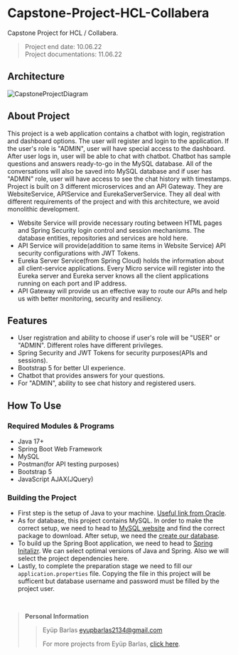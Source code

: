 # Capstone-Project-HCL-Collabera
Capstone Project for HCL / Collabera. 
> Project end date: 10.06.22  
> Project documentations: 11.06.22

## Architecture
![CapstoneProjectDiagram](https://user-images.githubusercontent.com/72407947/173195946-f0615792-3599-4589-8011-5b50f5119666.png)


## About Project
  This project is a web application contains a chatbot with login, registration and dashboard options. The user will register and login to the application. If the user's role is "ADMIN", user will have special access to the dashboard. After user logs in, user will be able to chat with chatbot. Chatbot has sample questions and answers ready-to-go in the MySQL database. All of the conversations will also be saved into MySQL database and if user has "ADMIN" role, user will have access to see the chat history with timestamps. 
  Project is built on 3 different microservices and an API Gateway. They are WebsiteService, APIService and EurekaServerService. They all deal with different requirements of the project and with this architecture, we avoid monolithic development.
  * Website Service will provide necessary routing between HTML pages and Spring Security login control and session mechanisms. The database entities, repositories and services are hold here.
  * API Service will provide(addition to same items in Website Service) API security configurations with JWT Tokens. 
  * Eureka Server Service(from Spring Cloud) holds the information about all client-service applications. Every Micro service will register into the Eureka server and Eureka server knows all the client applications running on each port and IP address.
  * API Gateway will provide us an effective way to route our APIs and help us with better monitoring, security and resiliency.

## Features
* User registration and ability to choose if user's role will be "USER" or "ADMIN". Different roles have different privileges.
* Spring Security and JWT Tokens for security purposes(APIs and sessions).
* Bootstrap 5 for better UI experience.
* Chatbot that provides answers for your questions.
* For "ADMIN", ability to see chat history and registered users.

## How To Use
### Required Modules & Programs
* Java 17+
* Spring Boot Web Framework
* MySQL 
* Postman(for API testing purposes)
* Bootstrap 5
* JavaScript AJAX(JQuery)

### Building the Project
* First step is the setup of Java to your machine. [Useful link from Oracle](https://www.java.com/en/download/help/download_options.html "Install Java").
* As for database, this project contains MySQL. In order to make the correct setup, we need to head to [MySQL website](https://dev.mysql.com/downloads/installer/ "mysql") and find the correct package to download. After setup, we need the [create our database](https://www.inmotionhosting.com/support/server/databases/create-a-mysql-database/ "database create").
* To build up the Spring Boot application, we need to head to [Spring Initalizr](https://start.spring.io/ "start spring"). We can select optimal versions of Java and Spring. Also we will select the project dependencies here.
* Lastly, to complete the preparation stage we need to fill our `application.properties` file. Copying the file in this project will be sufficent but database username and password must be filled by the project user. 
<br>

> **Personal Information**
> 
>> Eyüp Barlas  eyupbarlas2134@gmail.com
>> 
>> For more projects from Eyüp Barlas, [click here](https://github.com/eyupbarlas "eyups repos").
